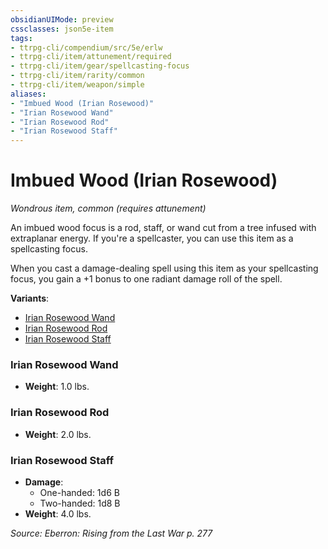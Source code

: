 ```yaml
---
obsidianUIMode: preview
cssclasses: json5e-item
tags:
- ttrpg-cli/compendium/src/5e/erlw
- ttrpg-cli/item/attunement/required
- ttrpg-cli/item/gear/spellcasting-focus
- ttrpg-cli/item/rarity/common
- ttrpg-cli/item/weapon/simple
aliases: 
- "Imbued Wood (Irian Rosewood)"
- "Irian Rosewood Wand"
- "Irian Rosewood Rod"
- "Irian Rosewood Staff"
---
```

# Imbued Wood (Irian Rosewood)
*Wondrous item, common (requires attunement)*  


An imbued wood focus is a rod, staff, or wand cut from a tree infused with extraplanar energy. If you're a spellcaster, you can use this item as a spellcasting focus.

When you cast a damage-dealing spell using this item as your spellcasting focus, you gain a +1 bonus to one radiant damage roll of the spell.

**Variants**:
- [Irian Rosewood Wand](#Irian%20Rosewood%20Wand)
- [Irian Rosewood Rod](#Irian%20Rosewood%20Rod)
- [Irian Rosewood Staff](#Irian%20Rosewood%20Staff)

### Irian Rosewood Wand

- **Weight**: 1.0 lbs.

### Irian Rosewood Rod

- **Weight**: 2.0 lbs.

### Irian Rosewood Staff

- **Damage**:
  - One-handed: 1d6 B
  - Two-handed: 1d8 B
- **Weight**: 4.0 lbs.


*Source: Eberron: Rising from the Last War p. 277*